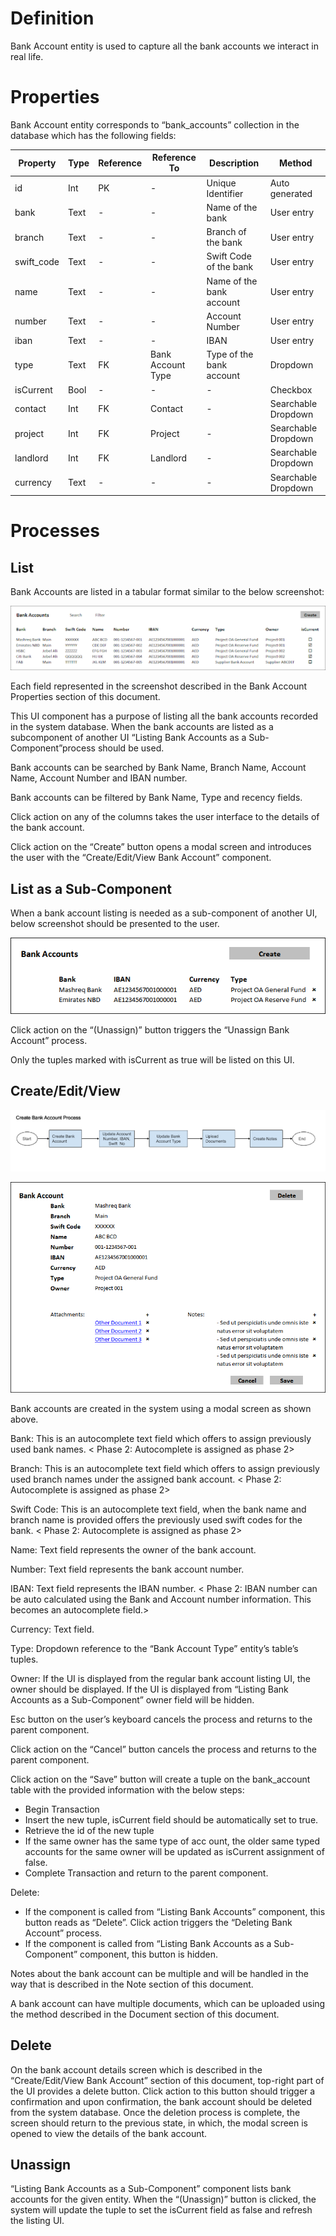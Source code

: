# Definition

Bank Account entity is used to capture all the bank accounts we interact in real life.

# Properties

Bank Account entity corresponds to “bank_accounts” collection in the database which has the following fields:

| Property  | Type   | Reference | Reference To | Description | Method
| ------    | ------ | ------    | ------       | ------      | ------
id|Int|PK|-|Unique Identifier|Auto generated
bank|Text|-|-|Name of the bank|User entry
branch|Text|-|-|Branch of the bank|User entry
swift_code|Text|-|-|Swift Code of the bank|User entry
name|Text|-|-|Name of the bank account|User entry
number|Text|-|-|Account Number|User entry
iban|Text|-|-|IBAN|User entry
type|Text|FK|Bank Account Type|Type of the bank account|Dropdown
isCurrent|Bool|-|-|-|Checkbox
contact|Int|FK|Contact|-|Searchable Dropdown
project|Int|FK|Project|-|Searchable Dropdown
landlord|Int|FK|Landlord|-|Searchable Dropdown
currency|Text|-|-|-|Searchable Dropdown

# Processes

## List

Bank Accounts are listed in a tabular format similar to the below screenshot:

![image](uploads/33305634dce9a74df071952fcd0f4b52/image.png)

Each field represented in the screenshot described in the Bank Account Properties section of this document. 

This UI component has a purpose of listing all the bank accounts recorded in the system database. When the bank accounts are listed as a subcomponent of another UI “Listing Bank Accounts as a Sub-Component”process should be used.

Bank accounts can be searched by Bank Name, Branch Name, Account Name, Account Number and IBAN number.

Bank accounts can be filtered by Bank Name, Type and recency fields.

Click action on any of the columns takes the user interface to the details of the bank account.

Click action on the “Create” button opens a modal screen and introduces the user with the “Create/Edit/View Bank Account” component.

## List as a Sub-Component

When a bank account listing is needed as a sub-component of another UI, below screenshot should be presented to the user.

![image](uploads/ac173a5ba9803cfb757cdbe3d54f6652/image.png)

Click action on the “(Unassign)” button triggers the “Unassign Bank Account” process.

Only the tuples marked with isCurrent as true will be listed on this UI.

## Create/Edit/View

![image](uploads/8d70d3d40b0e7e5182134c6d5bffcdeb/image.png)

![image](uploads/c196344f4a6d523a9f590e9b7be6d7b6/image.png)

Bank accounts are created in the system using a modal screen as shown above.

Bank: This is an autocomplete text field which offers to assign previously used bank names. <<TODO> Phase 2: Autocomplete is assigned as phase 2>

Branch: This is an autocomplete text field which offers to assign previously used branch names under the assigned bank account. <<TODO> Phase 2: Autocomplete is assigned as phase 2>

Swift Code: This is an autocomplete text field, when the bank name and branch name is provided offers the previously used swift codes for the bank. <<TODO> Phase 2: Autocomplete is assigned as phase 2>

Name: Text field represents the owner of the bank account.

Number: Text field represents the bank account number.

IBAN: Text field represents the IBAN number. <<TODO> Phase 2: IBAN number can be auto calculated using the Bank and Account number information. This becomes an autocomplete field.>

Currency: Text field.

Type: Dropdown reference to the “Bank Account Type” entity’s table’s tuples.

Owner: If the UI is displayed from the regular bank account listing UI, the owner should be displayed. If the UI is displayed from “Listing Bank Accounts as a Sub-Component” owner field will be hidden.

Esc button on the user’s keyboard cancels the process and returns to the parent component.

Click action on the “Cancel” button cancels the process and returns to the parent component.

Click action on the “Save” button will create a tuple on the bank_account table with the provided information with the below steps:

* Begin Transaction
* Insert the new tuple, isCurrent field should be automatically set to true.
* Retrieve the id of the new tuple
* If the same owner has the same type of acc ount, the older same typed accounts for the same owner will be updated as isCurrent assignment of false.
* Complete Transaction and return to the parent component.

Delete:
* If the component is called from “Listing Bank Accounts” component, this button reads as “Delete”. Click action triggers the “Deleting Bank Account” process.
* If the component is called from “Listing Bank Accounts as a Sub-Component” component, this button is hidden.

Notes about the bank account can be multiple and will be handled in the way that is described in the Note section of this document.

A bank account can have multiple documents, which can be uploaded using the method described in the Document section of this document.

## Delete

On the bank account details screen which is described in the “Create/Edit/View Bank Account” section of this document, top-right part of the UI provides a delete button. Click action to this button should trigger a confirmation and upon confirmation, the bank account should be deleted from the system database. Once the deletion process is complete, the screen should return to the previous state, in which, the modal screen is opened to view the details of the bank account.


## Unassign

“Listing Bank Accounts as a Sub-Component” component lists bank accounts for the given entity. When the “(Unassign)” button is clicked, the system will update the tuple to set the isCurrent field as false and refresh the listing UI.

